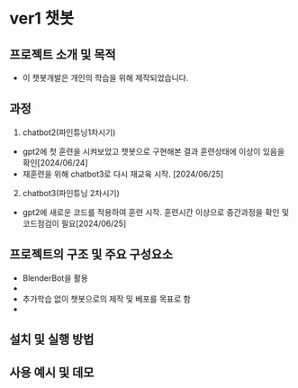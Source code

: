 # ver1 챗봇 

## 프로젝트 소개 및 목적
* 이 챗봇개발은 개인의 학습을 위해 제작되었습니다.

## 과정
 1. chatbot2(파인튜닝1차시기)
* gpt2에 첫 훈련을 시켜보았고 챗봇으로 구현해본 결과 훈련상태에 이상이 있음을 확인[2024/06/24]
* 재훈련을 위해 chatbot3로 다시 재교육 시작. [2024/06/25]

 2. chatbot3(파인튜닝 2차시기)
* gpt2에 새로운 코드를 적용하여 훈련 시작. 훈련시간 이상으로 중간과정을 확인 및 코드점검이 필요[2024/06/25]

## 프로젝트의 구조 및 주요 구성요소
* BlenderBot을 활용
* 
* 추가학습 없이 챗봇으로의 제작 및 베포를 목표로 함
* 

## 설치 및 실행 방법

## 사용 예시 및 데모




